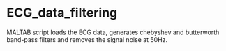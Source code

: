 # ECG_data_filtering

MALTAB script loads the ECG data, generates chebyshev and butterworth band-pass filters and removes the signal noise at 50Hz.

